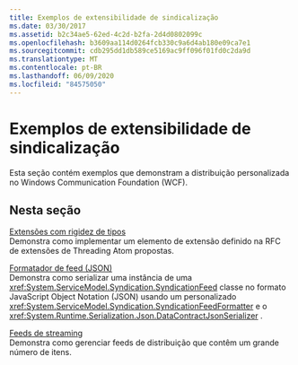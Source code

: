 ```yaml
---
title: Exemplos de extensibilidade de sindicalização
ms.date: 03/30/2017
ms.assetid: b2c34ae5-62ed-4c2d-b2fa-2d4d0802099c
ms.openlocfilehash: b3609aa114d0264fcb330c9a6d4ab180e09ca7e1
ms.sourcegitcommit: cdb295dd1db589ce5169ac9ff096f01fd0c2da9d
ms.translationtype: MT
ms.contentlocale: pt-BR
ms.lasthandoff: 06/09/2020
ms.locfileid: "84575050"
---
```

# <a name="syndication-extensibility-samples"></a>Exemplos de extensibilidade de sindicalização
Esta seção contém exemplos que demonstram a distribuição personalizada no Windows Communication Foundation (WCF).  
  
## <a name="in-this-section"></a>Nesta seção  
 [Extensões com rigidez de tipos](strongly-typed-extensions-sample.md)  
 Demonstra como implementar um elemento de extensão definido na RFC de extensões de Threading Atom propostas.  
  
 [Formatador de feed (JSON)](feed-formatter-json.md)  
 Demonstra como serializar uma instância de uma <xref:System.ServiceModel.Syndication.SyndicationFeed> classe no formato JavaScript Object Notation (JSON) usando um personalizado <xref:System.ServiceModel.Syndication.SyndicationFeedFormatter> e o <xref:System.Runtime.Serialization.Json.DataContractJsonSerializer> .  
  
 [Feeds de streaming](streaming-feeds-sample.md)  
 Demonstra como gerenciar feeds de distribuição que contêm um grande número de itens.
